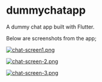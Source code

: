 # dummychatapp

A dummy chat app built with Flutter.

Below are screenshots from the app;


[![chat-screen1.png](https://i.postimg.cc/cJkvthQ4/chat-screen1.png)](https://postimg.cc/yJ91wFQw)


[![chat-screen-2.png](https://i.postimg.cc/htrzccvm/chat-screen-2.png)](https://postimg.cc/fVVTv4xW)


[![chat-screen-3.png](https://i.postimg.cc/Pq5Lq9vR/chat-screen-3.png)](https://postimg.cc/TKB27k9V)




